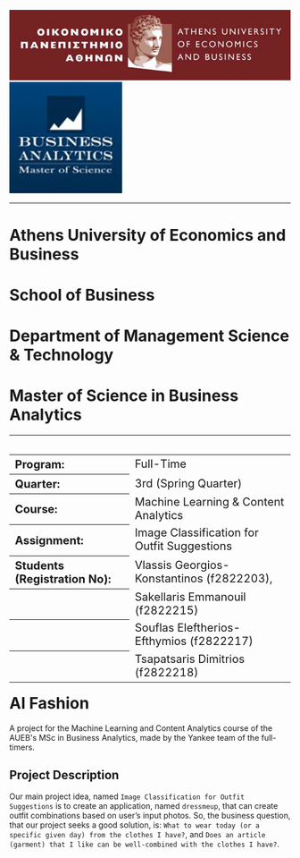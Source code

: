 <img src="data/AUEB.png" />  <img src="data/MSc_BA.png" />
___

# Athens University of Economics and Business
# School of Business
# Department of Management Science & Technology
# Master of Science in Business Analytics
___
<table style='float:left;font-size: 20px;'>
    <tr>
        <th style='text-align: left;'>Program:</th>
        <td style='text-align: left;'>Full-Time</td>
    </tr>
    <tr>
        <th style='text-align: left;'>Quarter:</th>
        <td style='text-align: left;'>3rd (Spring Quarter)</td>
    </tr>
    <tr>
        <th style='text-align: left;'>Course:</th>
        <td style='text-align: left;'>Machine Learning & Content Analytics</td>
    </tr>
    <tr>
        <th style='text-align: left;'>Assignment:</th>
        <td style='text-align: left;'>Image Classification for Outfit Suggestions</td>
    </tr> 
    <tr>
        <th style='text-align: left;'>Students (Registration No):</th>
        <td style='text-align: left;'>Vlassis Georgios-Konstantinos (f2822203),</td>
    </tr>
    <tr>
        <th style='text-align: left;'></th>
        <td style='text-align: left;'>Sakellaris Emmanouil (f2822215)</td>
    </tr>
    <tr>
        <th style='text-align: left;'></th>
        <td style='text-align: left;'>Souflas Eleftherios-Efthymios (f2822217)</td>
    </tr>
        <tr>
        <th style='text-align: left;'></th>
        <td style='text-align: left;'>Tsapatsaris Dimitrios (f2822218)</td>
    </tr>
</table>

# AI Fashion
 A project for the Machine Learning and Content Analytics course of the AUEB's MSc in Business Analytics, made by the Yankee team of the full-timers.

 ## Project Description
 Our main project idea, named `Image Classification for Outfit Suggestions` is to create an application, named `dressmeup`, that can create outfit combinations based on user’s input photos. So, the business question, that our project seeks a good solution, is: 
`What to wear today (or a specific given day) from the clothes I have?`, and 
`Does an article (garment) that I like can be well-combined with the clothes I have?`.

